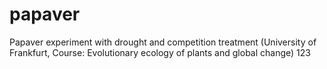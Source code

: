# papaver
Papaver experiment with drought and competition treatment (University of Frankfurt, Course: Evolutionary ecology of plants and global change) 123

